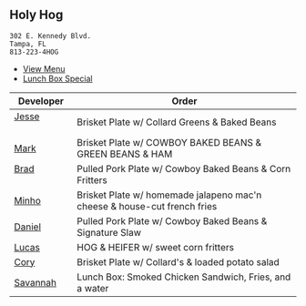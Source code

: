 
## Holy Hog

```
302 E. Kennedy Blvd.
Tampa, FL
813-223-4HOG
```

* [View Menu](https://www.holyhogbbq.com/menu/)
* [Lunch Box Special](http://www.holyhogbbq.com/bbq-lunch-box-special/)

Developer     | Order
--------------|---------------------
[Jesse](https://github.com/jessecurry)              | Brisket Plate w/ Collard Greens & Baked Beans
[Mark](http://github.com/mark-smithtb)              | Brisket Plate w/ COWBOY BAKED BEANS & GREEN BEANS & HAM               
[Brad](https://github.com/bradreed)                 | Pulled Pork Plate w/ Cowboy Baked Beans & Corn Fritters
[Minho](https://github.com/minhochoi)               | Brisket Plate w/ homemade jalapeno mac'n cheese & house-cut french fries
[Daniel](https://github.com/dtartaglia)             | Pulled Pork Plate w/ Cowboy Baked Beans & Signature Slaw
[Lucas](https://github.com/)                        | HOG & HEIFER w/ sweet corn fritters
[Cory](https://github.com/)                         | Brisket Plate w/ Collard's & loaded potato salad
[Savannah](https://github.com/KittyGamer46)         | Lunch Box: Smoked Chicken Sandwich, Fries, and a water
